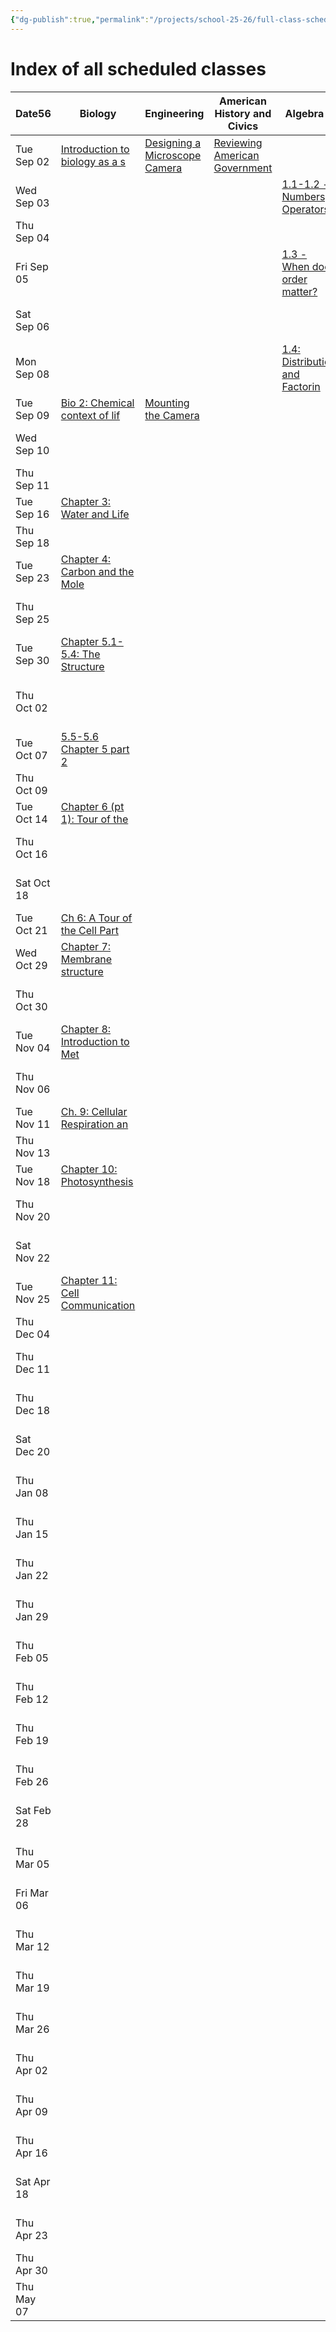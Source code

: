 ```yaml
---
{"dg-publish":true,"permalink":"/projects/school-25-26/full-class-schedule/","contentClasses":"full-width","tags":["gardenEntry"]}
---
```


# Index of all scheduled classes


<div><table class="dataview table-view-table"><thead class="table-view-thead"><tr class="table-view-tr-header"><th class="table-view-th"><span>Date</span><span class="dataview small-text">56</span></th><th class="table-view-th"><span>Biology</span></th><th class="table-view-th"><span>Engineering</span></th><th class="table-view-th"><span>American History and Civics</span></th><th class="table-view-th"><span>Algebra 1</span></th><th class="table-view-th"><span>Algebra 2</span></th><th class="table-view-th"><span>Biology Lab</span></th><th class="table-view-th"><span>ACT Prep</span></th><th class="table-view-th"><span>Reading Discussions</span></th></tr></thead><tbody class="table-view-tbody"><tr><td><span>Tue Sep 02</span></td><td><span><a data-tooltip-position="top" aria-label="projects/school-25-26/biology/lessons/bio-01-evolution-the-themes-of-biology-and-scientific-inquiry.md" data-href="projects/school-25-26/biology/lessons/bio-01-evolution-the-themes-of-biology-and-scientific-inquiry.md" href="projects/school-25-26/biology/lessons/bio-01-evolution-the-themes-of-biology-and-scientific-inquiry.md" class="internal-link" target="_blank" rel="noopener nofollow">Introduction to biology as a s</a></span></td><td><span><a data-tooltip-position="top" aria-label="projects/school-25-26/engineering/projects/micro-01-microscope-camera-build.md" data-href="projects/school-25-26/engineering/projects/micro-01-microscope-camera-build.md" href="projects/school-25-26/engineering/projects/micro-01-microscope-camera-build.md" class="internal-link" target="_blank" rel="noopener nofollow">Designing a Microscope Camera</a></span></td><td><span><a data-tooltip-position="top" aria-label="projects/school-25-26/history/civics/civ-00-reviewing-american-government.md" data-href="projects/school-25-26/history/civics/civ-00-reviewing-american-government.md" href="projects/school-25-26/history/civics/civ-00-reviewing-american-government.md" class="internal-link" target="_blank" rel="noopener nofollow">Reviewing American Government</a></span></td><td><span></span></td><td><span></span></td><td><span></span></td><td><span></span></td><td><span></span></td></tr><tr><td><span>Wed Sep 03</span></td><td><span></span></td><td><span></span></td><td><span></span></td><td><span><a data-tooltip-position="top" aria-label="projects/school-25-26/algebra-1/lessons/alg1_1-1-numbers.md" data-href="projects/school-25-26/algebra-1/lessons/alg1_1-1-numbers.md" href="projects/school-25-26/algebra-1/lessons/alg1_1-1-numbers.md" class="internal-link" target="_blank" rel="noopener nofollow">1.1-1.2 - Numbers, Operators</a></span></td><td><span><a data-tooltip-position="top" aria-label="projects/school-25-26/algebra-2/lessons/alg2-1-1-isolation.md" data-href="projects/school-25-26/algebra-2/lessons/alg2-1-1-isolation.md" href="projects/school-25-26/algebra-2/lessons/alg2-1-1-isolation.md" class="internal-link" target="_blank" rel="noopener nofollow">1.1 - Isolation</a></span></td><td><span></span></td><td><span></span></td><td><span></span></td></tr><tr><td><span>Thu Sep 04</span></td><td><span></span></td><td><span></span></td><td><span></span></td><td><span></span></td><td><span></span></td><td><span><a data-tooltip-position="top" aria-label="projects/school-25-26/biology/labs/lab-01-01-using-a-microscope.md" data-href="projects/school-25-26/biology/labs/lab-01-01-using-a-microscope.md" href="projects/school-25-26/biology/labs/lab-01-01-using-a-microscope.md" class="internal-link" target="_blank" rel="noopener nofollow">Lab 1: Using a microscope</a></span></td><td><span></span></td><td><span></span></td></tr><tr><td><span>Fri Sep 05</span></td><td><span></span></td><td><span></span></td><td><span></span></td><td><span><a data-tooltip-position="top" aria-label="projects/school-25-26/algebra-1/lessons/alg1_1-3-when-does-order-matter.md" data-href="projects/school-25-26/algebra-1/lessons/alg1_1-3-when-does-order-matter.md" href="projects/school-25-26/algebra-1/lessons/alg1_1-3-when-does-order-matter.md" class="internal-link" target="_blank" rel="noopener nofollow">1.3 - When does order matter?</a></span></td><td><span><a data-tooltip-position="top" aria-label="projects/school-25-26/algebra-2/lessons/alg2-1-2-substitution.md" data-href="projects/school-25-26/algebra-2/lessons/alg2-1-2-substitution.md" href="projects/school-25-26/algebra-2/lessons/alg2-1-2-substitution.md" class="internal-link" target="_blank" rel="noopener nofollow">1.2 - Substitution</a></span></td><td><span></span></td><td><span></span></td><td><span></span></td></tr><tr><td><span>Sat Sep 06</span></td><td><span></span></td><td><span></span></td><td><span></span></td><td><span></span></td><td><span></span></td><td><span></span></td><td><span><a data-tooltip-position="top" aria-label="projects/school-25-26/college-prep/act/act-01-act-prep.md" data-href="projects/school-25-26/college-prep/act/act-01-act-prep.md" href="projects/school-25-26/college-prep/act/act-01-act-prep.md" class="internal-link" target="_blank" rel="noopener nofollow">ACT Practice 1</a></span></td><td><span></span></td></tr><tr><td><span>Mon Sep 08</span></td><td><span></span></td><td><span></span></td><td><span></span></td><td><span><a data-tooltip-position="top" aria-label="projects/school-25-26/algebra-1/lessons/alg1_1-4-distribution-and-factoring.md" data-href="projects/school-25-26/algebra-1/lessons/alg1_1-4-distribution-and-factoring.md" href="projects/school-25-26/algebra-1/lessons/alg1_1-4-distribution-and-factoring.md" class="internal-link" target="_blank" rel="noopener nofollow">1.4: Distribution and Factorin</a></span></td><td><span></span></td><td><span></span></td><td><span></span></td><td><span></span></td></tr><tr><td><span>Tue Sep 09</span></td><td><span><a data-tooltip-position="top" aria-label="projects/school-25-26/biology/lessons/bio-02-the-chemical-context-of-life.md" data-href="projects/school-25-26/biology/lessons/bio-02-the-chemical-context-of-life.md" href="projects/school-25-26/biology/lessons/bio-02-the-chemical-context-of-life.md" class="internal-link" target="_blank" rel="noopener nofollow">Bio 2: Chemical context of lif</a></span></td><td><span><a data-tooltip-position="top" aria-label="projects/school-25-26/engineering/projects/micro-02-microscope-camera-build.md" data-href="projects/school-25-26/engineering/projects/micro-02-microscope-camera-build.md" href="projects/school-25-26/engineering/projects/micro-02-microscope-camera-build.md" class="internal-link" target="_blank" rel="noopener nofollow">Mounting the Camera</a></span></td><td><span></span></td><td><span></span></td><td><span></span></td><td><span></span></td><td><span></span></td><td><span></span></td></tr><tr><td><span>Wed Sep 10</span></td><td><span></span></td><td><span></span></td><td><span></span></td><td><span></span></td><td><span></span></td><td><span></span></td><td><span></span></td><td><span><a data-tooltip-position="top" aria-label="projects/school-25-26/literature/lessons/lit-01-fahrenheit-451.md" data-href="projects/school-25-26/literature/lessons/lit-01-fahrenheit-451.md" href="projects/school-25-26/literature/lessons/lit-01-fahrenheit-451.md" class="internal-link" target="_blank" rel="noopener nofollow">Fahrenheit 451 Discussion</a></span></td></tr><tr><td><span>Thu Sep 11</span></td><td><span></span></td><td><span></span></td><td><span></span></td><td><span></span></td><td><span></span></td><td><span><a data-tooltip-position="top" aria-label="projects/school-25-26/biology/labs/lab-01-02-mounting-specimens.md" data-href="projects/school-25-26/biology/labs/lab-01-02-mounting-specimens.md" href="projects/school-25-26/biology/labs/lab-01-02-mounting-specimens.md" class="internal-link" target="_blank" rel="noopener nofollow">Mounting Specimens</a></span></td><td><span></span></td><td><span></span></td></tr><tr><td><span>Tue Sep 16</span></td><td><span><a data-tooltip-position="top" aria-label="projects/school-25-26/biology/lessons/bio-03-water-and-life.md" data-href="projects/school-25-26/biology/lessons/bio-03-water-and-life.md" href="projects/school-25-26/biology/lessons/bio-03-water-and-life.md" class="internal-link" target="_blank" rel="noopener nofollow">Chapter 3: Water and Life</a></span></td><td><span></span></td><td><span></span></td><td><span></span></td><td><span></span></td><td><span></span></td><td><span></span></td><td><span></span></td></tr><tr><td><span>Thu Sep 18</span></td><td><span></span></td><td><span></span></td><td><span></span></td><td><span></span></td><td><span></span></td><td><span><a data-tooltip-position="top" aria-label="projects/school-25-26/biology/labs/lab-01-03-staining.md" data-href="projects/school-25-26/biology/labs/lab-01-03-staining.md" href="projects/school-25-26/biology/labs/lab-01-03-staining.md" class="internal-link" target="_blank" rel="noopener nofollow">Staining</a></span></td><td><span></span></td><td><span></span></td></tr><tr><td><span>Tue Sep 23</span></td><td><span><a data-tooltip-position="top" aria-label="projects/school-25-26/biology/lessons/bio-04-carbon-and-the-molecular-diversity-of-life.md" data-href="projects/school-25-26/biology/lessons/bio-04-carbon-and-the-molecular-diversity-of-life.md" href="projects/school-25-26/biology/lessons/bio-04-carbon-and-the-molecular-diversity-of-life.md" class="internal-link" target="_blank" rel="noopener nofollow">Chapter 4: Carbon and the Mole</a></span></td><td><span></span></td><td><span></span></td><td><span></span></td><td><span></span></td><td><span></span></td><td><span></span></td><td><span></span></td></tr><tr><td><span>Thu Sep 25</span></td><td><span></span></td><td><span></span></td><td><span></span></td><td><span></span></td><td><span></span></td><td><span><a data-tooltip-position="top" aria-label="projects/school-25-26/biology/labs/lab-02-01-building-and-observing-microcosms.md" data-href="projects/school-25-26/biology/labs/lab-02-01-building-and-observing-microcosms.md" href="projects/school-25-26/biology/labs/lab-02-01-building-and-observing-microcosms.md" class="internal-link" target="_blank" rel="noopener nofollow">Building and Observing Microco</a></span></td><td><span></span></td><td><span></span></td></tr><tr><td><span>Tue Sep 30</span></td><td><span><a data-tooltip-position="top" aria-label="projects/school-25-26/biology/lessons/bio-05-the-structure-and-function-of-large-biological-molecules.md" data-href="projects/school-25-26/biology/lessons/bio-05-the-structure-and-function-of-large-biological-molecules.md" href="projects/school-25-26/biology/lessons/bio-05-the-structure-and-function-of-large-biological-molecules.md" class="internal-link" target="_blank" rel="noopener nofollow">Chapter 5.1-5.4: The Structure</a></span></td><td><span></span></td><td><span></span></td><td><span></span></td><td><span></span></td><td><span></span></td><td><span></span></td><td><span></span></td></tr><tr><td><span>Thu Oct 02</span></td><td><span></span></td><td><span></span></td><td><span></span></td><td><span></span></td><td><span></span></td><td><span><a data-tooltip-position="top" aria-label="projects/school-25-26/biology/labs/lab-02-02-observing-succession-in-microcosms.md" data-href="projects/school-25-26/biology/labs/lab-02-02-observing-succession-in-microcosms.md" href="projects/school-25-26/biology/labs/lab-02-02-observing-succession-in-microcosms.md" class="internal-link" target="_blank" rel="noopener nofollow">2-2: Observing Succession in M</a></span></td><td><span></span></td><td><span></span></td></tr><tr><td><span>Tue Oct 07</span></td><td><span><a data-tooltip-position="top" aria-label="projects/school-25-26/biology/lessons/bio-05-the-structure-and-function-of-large-biological-molecules-2.md" data-href="projects/school-25-26/biology/lessons/bio-05-the-structure-and-function-of-large-biological-molecules-2.md" href="projects/school-25-26/biology/lessons/bio-05-the-structure-and-function-of-large-biological-molecules-2.md" class="internal-link" target="_blank" rel="noopener nofollow">5.5-5.6 Chapter 5 part 2</a></span></td><td><span></span></td><td><span></span></td><td><span></span></td><td><span></span></td><td><span></span></td><td><span></span></td><td><span></span></td></tr><tr><td><span>Thu Oct 09</span></td><td><span></span></td><td><span></span></td><td><span></span></td><td><span></span></td><td><span></span></td><td><span><a data-tooltip-position="top" aria-label="projects/school-25-26/biology/labs/lab-02-03-observing-effects-of-pollution.md" data-href="projects/school-25-26/biology/labs/lab-02-03-observing-effects-of-pollution.md" href="projects/school-25-26/biology/labs/lab-02-03-observing-effects-of-pollution.md" class="internal-link" target="_blank" rel="noopener nofollow">2.3: Observing the Effects of</a></span></td><td><span></span></td><td><span></span></td></tr><tr><td><span>Tue Oct 14</span></td><td><span><a data-tooltip-position="top" aria-label="projects/school-25-26/biology/lessons/bio-06-a-tour-of-the-cell.md" data-href="projects/school-25-26/biology/lessons/bio-06-a-tour-of-the-cell.md" href="projects/school-25-26/biology/lessons/bio-06-a-tour-of-the-cell.md" class="internal-link" target="_blank" rel="noopener nofollow">Chapter 6 (pt 1): Tour of the</a></span></td><td><span></span></td><td><span></span></td><td><span></span></td><td><span></span></td><td><span></span></td><td><span></span></td><td><span></span></td></tr><tr><td><span>Thu Oct 16</span></td><td><span></span></td><td><span></span></td><td><span></span></td><td><span></span></td><td><span></span></td><td><span><a data-tooltip-position="top" aria-label="projects/school-25-26/biology/labs/lab-03-01-acids-bases-and-buffers.md" data-href="projects/school-25-26/biology/labs/lab-03-01-acids-bases-and-buffers.md" href="projects/school-25-26/biology/labs/lab-03-01-acids-bases-and-buffers.md" class="internal-link" target="_blank" rel="noopener nofollow">3.1: Acids, Bases, and Buffers</a></span></td><td><span></span></td><td><span></span></td></tr><tr><td><span>Sat Oct 18</span></td><td><span></span></td><td><span></span></td><td><span></span></td><td><span></span></td><td><span></span></td><td><span></span></td><td><span><a data-tooltip-position="top" aria-label="projects/school-25-26/college-prep/act/act-02-act-prep.md" data-href="projects/school-25-26/college-prep/act/act-02-act-prep.md" href="projects/school-25-26/college-prep/act/act-02-act-prep.md" class="internal-link" target="_blank" rel="noopener nofollow">ACT Practice 2</a></span></td><td><span></span></td></tr><tr><td><span>Tue Oct 21</span></td><td><span><a data-tooltip-position="top" aria-label="projects/school-25-26/biology/lessons/bio-06-a-tour-of-the-cell-2.md" data-href="projects/school-25-26/biology/lessons/bio-06-a-tour-of-the-cell-2.md" href="projects/school-25-26/biology/lessons/bio-06-a-tour-of-the-cell-2.md" class="internal-link" target="_blank" rel="noopener nofollow">Ch 6: A Tour of the Cell Part</a></span></td><td><span></span></td><td><span></span></td><td><span></span></td><td><span></span></td><td><span></span></td><td><span></span></td><td><span></span></td></tr><tr><td><span>Wed Oct 29</span></td><td><span><a data-tooltip-position="top" aria-label="projects/school-25-26/biology/lessons/bio-07-membrane-structure-and-function.md" data-href="projects/school-25-26/biology/lessons/bio-07-membrane-structure-and-function.md" href="projects/school-25-26/biology/lessons/bio-07-membrane-structure-and-function.md" class="internal-link" target="_blank" rel="noopener nofollow">Chapter 7: Membrane structure</a></span></td><td><span></span></td><td><span></span></td><td><span></span></td><td><span></span></td><td><span></span></td><td><span></span></td><td><span></span></td></tr><tr><td><span>Thu Oct 30</span></td><td><span></span></td><td><span></span></td><td><span></span></td><td><span></span></td><td><span></span></td><td><span><a data-tooltip-position="top" aria-label="projects/school-25-26/biology/labs/lab-03-02-carbohydrates-and-lipids.md" data-href="projects/school-25-26/biology/labs/lab-03-02-carbohydrates-and-lipids.md" href="projects/school-25-26/biology/labs/lab-03-02-carbohydrates-and-lipids.md" class="internal-link" target="_blank" rel="noopener nofollow">3.2: Carbohydrates and Lipids</a></span></td><td><span></span></td><td><span></span></td></tr><tr><td><span>Tue Nov 04</span></td><td><span><a data-tooltip-position="top" aria-label="projects/school-25-26/biology/lessons/bio-08-an-introduction-to-metabolism.md" data-href="projects/school-25-26/biology/lessons/bio-08-an-introduction-to-metabolism.md" href="projects/school-25-26/biology/lessons/bio-08-an-introduction-to-metabolism.md" class="internal-link" target="_blank" rel="noopener nofollow">Chapter 8: Introduction to Met</a></span></td><td><span></span></td><td><span></span></td><td><span></span></td><td><span></span></td><td><span></span></td><td><span></span></td><td><span></span></td></tr><tr><td><span>Thu Nov 06</span></td><td><span></span></td><td><span></span></td><td><span></span></td><td><span></span></td><td><span></span></td><td><span><a data-tooltip-position="top" aria-label="projects/school-25-26/biology/labs/lab-03-03-proteins-enzymes-vitamins.md" data-href="projects/school-25-26/biology/labs/lab-03-03-proteins-enzymes-vitamins.md" href="projects/school-25-26/biology/labs/lab-03-03-proteins-enzymes-vitamins.md" class="internal-link" target="_blank" rel="noopener nofollow">Lab 3.3: Proteins, Enzymes, an</a></span></td><td><span></span></td><td><span></span></td></tr><tr><td><span>Tue Nov 11</span></td><td><span><a data-tooltip-position="top" aria-label="projects/school-25-26/biology/lessons/bio-09-cellular-respiration-and-fermentation.md" data-href="projects/school-25-26/biology/lessons/bio-09-cellular-respiration-and-fermentation.md" href="projects/school-25-26/biology/lessons/bio-09-cellular-respiration-and-fermentation.md" class="internal-link" target="_blank" rel="noopener nofollow">Ch. 9: Cellular Respiration an</a></span></td><td><span></span></td><td><span></span></td><td><span></span></td><td><span></span></td><td><span></span></td><td><span></span></td><td><span></span></td></tr><tr><td><span>Thu Nov 13</span></td><td><span></span></td><td><span></span></td><td><span></span></td><td><span></span></td><td><span></span></td><td><span><a data-tooltip-position="top" aria-label="projects/school-25-26/biology/labs/lab-03-04-coacervates.md" data-href="projects/school-25-26/biology/labs/lab-03-04-coacervates.md" href="projects/school-25-26/biology/labs/lab-03-04-coacervates.md" class="internal-link" target="_blank" rel="noopener nofollow">Lab 3.4: Coacervates</a></span></td><td><span></span></td><td><span></span></td></tr><tr><td><span>Tue Nov 18</span></td><td><span><a data-tooltip-position="top" aria-label="projects/school-25-26/biology/lessons/bio-10-photosynthesis.md" data-href="projects/school-25-26/biology/lessons/bio-10-photosynthesis.md" href="projects/school-25-26/biology/lessons/bio-10-photosynthesis.md" class="internal-link" target="_blank" rel="noopener nofollow">Chapter 10: Photosynthesis</a></span></td><td><span></span></td><td><span></span></td><td><span></span></td><td><span></span></td><td><span></span></td><td><span></span></td><td><span></span></td></tr><tr><td><span>Thu Nov 20</span></td><td><span></span></td><td><span></span></td><td><span></span></td><td><span></span></td><td><span></span></td><td><span><a data-tooltip-position="top" aria-label="projects/school-25-26/biology/labs/lab-03-05-extracting-isolating-visualizing-dna.md" data-href="projects/school-25-26/biology/labs/lab-03-05-extracting-isolating-visualizing-dna.md" href="projects/school-25-26/biology/labs/lab-03-05-extracting-isolating-visualizing-dna.md" class="internal-link" target="_blank" rel="noopener nofollow">3.5: Extracting, isolating, an</a></span></td><td><span></span></td><td><span></span></td></tr><tr><td><span>Sat Nov 22</span></td><td><span></span></td><td><span></span></td><td><span></span></td><td><span></span></td><td><span></span></td><td><span></span></td><td><span><a data-tooltip-position="top" aria-label="projects/school-25-26/college-prep/act/act-03-act-prep.md" data-href="projects/school-25-26/college-prep/act/act-03-act-prep.md" href="projects/school-25-26/college-prep/act/act-03-act-prep.md" class="internal-link" target="_blank" rel="noopener nofollow">ACT Practice 3</a></span></td><td><span></span></td></tr><tr><td><span>Tue Nov 25</span></td><td><span><a data-tooltip-position="top" aria-label="projects/school-25-26/biology/lessons/bio-11-cell-communication.md" data-href="projects/school-25-26/biology/lessons/bio-11-cell-communication.md" href="projects/school-25-26/biology/lessons/bio-11-cell-communication.md" class="internal-link" target="_blank" rel="noopener nofollow">Chapter 11: Cell Communication</a></span></td><td><span></span></td><td><span></span></td><td><span></span></td><td><span></span></td><td><span></span></td><td><span></span></td><td><span></span></td></tr><tr><td><span>Thu Dec 04</span></td><td><span></span></td><td><span></span></td><td><span></span></td><td><span></span></td><td><span></span></td><td><span><a data-tooltip-position="top" aria-label="projects/school-25-26/biology/labs/lab-03-06-build-gel-electrophoresis-apparatus.md" data-href="projects/school-25-26/biology/labs/lab-03-06-build-gel-electrophoresis-apparatus.md" href="projects/school-25-26/biology/labs/lab-03-06-build-gel-electrophoresis-apparatus.md" class="internal-link" target="_blank" rel="noopener nofollow">3.6: Building a Gel Electropho</a></span></td><td><span></span></td><td><span></span></td></tr><tr><td><span>Thu Dec 11</span></td><td><span></span></td><td><span></span></td><td><span></span></td><td><span></span></td><td><span></span></td><td><span><a data-tooltip-position="top" aria-label="projects/school-25-26/biology/labs/lab-03-07-simulated-dna-separation-by-gel-electrophoresis.md" data-href="projects/school-25-26/biology/labs/lab-03-07-simulated-dna-separation-by-gel-electrophoresis.md" href="projects/school-25-26/biology/labs/lab-03-07-simulated-dna-separation-by-gel-electrophoresis.md" class="internal-link" target="_blank" rel="noopener nofollow">3.7: Simulated DNA separation</a></span></td><td><span></span></td><td><span></span></td></tr><tr><td><span>Thu Dec 18</span></td><td><span></span></td><td><span></span></td><td><span></span></td><td><span></span></td><td><span></span></td><td><span><a data-tooltip-position="top" aria-label="projects/school-25-26/biology/labs/lab-04-01-chlorophyll-and-photosynthesis.md" data-href="projects/school-25-26/biology/labs/lab-04-01-chlorophyll-and-photosynthesis.md" href="projects/school-25-26/biology/labs/lab-04-01-chlorophyll-and-photosynthesis.md" class="internal-link" target="_blank" rel="noopener nofollow">Lab 4.1: Chlorophyll and Photo</a></span></td><td><span></span></td><td><span></span></td></tr><tr><td><span>Sat Dec 20</span></td><td><span></span></td><td><span></span></td><td><span></span></td><td><span></span></td><td><span></span></td><td><span></span></td><td><span><a data-tooltip-position="top" aria-label="projects/school-25-26/college-prep/act/act-04-act-prep.md" data-href="projects/school-25-26/college-prep/act/act-04-act-prep.md" href="projects/school-25-26/college-prep/act/act-04-act-prep.md" class="internal-link" target="_blank" rel="noopener nofollow">ACT Practice 4</a></span></td><td><span></span></td></tr><tr><td><span>Thu Jan 08</span></td><td><span></span></td><td><span></span></td><td><span></span></td><td><span></span></td><td><span></span></td><td><span><a data-tooltip-position="top" aria-label="projects/school-25-26/biology/labs/lab-04-02-investigating-osmosis.md" data-href="projects/school-25-26/biology/labs/lab-04-02-investigating-osmosis.md" href="projects/school-25-26/biology/labs/lab-04-02-investigating-osmosis.md" class="internal-link" target="_blank" rel="noopener nofollow">Lab 4.2: Investigating Osmosis</a></span></td><td><span></span></td><td><span></span></td></tr><tr><td><span>Thu Jan 15</span></td><td><span></span></td><td><span></span></td><td><span></span></td><td><span></span></td><td><span></span></td><td><span><a data-tooltip-position="top" aria-label="projects/school-25-26/biology/labs/lab-04-03-investigating-cell-division.md" data-href="projects/school-25-26/biology/labs/lab-04-03-investigating-cell-division.md" href="projects/school-25-26/biology/labs/lab-04-03-investigating-cell-division.md" class="internal-link" target="_blank" rel="noopener nofollow">Lab 4.3: Investigating Cell Di</a></span></td><td><span></span></td><td><span></span></td></tr><tr><td><span>Thu Jan 22</span></td><td><span></span></td><td><span></span></td><td><span></span></td><td><span></span></td><td><span></span></td><td><span><a data-tooltip-position="top" aria-label="projects/school-25-26/biology/labs/lab-05-01-sampling-plant-populations-in-a-community.md" data-href="projects/school-25-26/biology/labs/lab-05-01-sampling-plant-populations-in-a-community.md" href="projects/school-25-26/biology/labs/lab-05-01-sampling-plant-populations-in-a-community.md" class="internal-link" target="_blank" rel="noopener nofollow">Lab 5.1: Sampling Plant Popula</a></span></td><td><span></span></td><td><span></span></td></tr><tr><td><span>Thu Jan 29</span></td><td><span></span></td><td><span></span></td><td><span></span></td><td><span></span></td><td><span></span></td><td><span><a data-tooltip-position="top" aria-label="projects/school-25-26/biology/labs/lab-05-02-observing-the-effect-of-rhizobia-on-plant-growth.md" data-href="projects/school-25-26/biology/labs/lab-05-02-observing-the-effect-of-rhizobia-on-plant-growth.md" href="projects/school-25-26/biology/labs/lab-05-02-observing-the-effect-of-rhizobia-on-plant-growth.md" class="internal-link" target="_blank" rel="noopener nofollow">Lab 5.2: Observing the Effect</a></span></td><td><span></span></td><td><span></span></td></tr><tr><td><span>Thu Feb 05</span></td><td><span></span></td><td><span></span></td><td><span></span></td><td><span></span></td><td><span></span></td><td><span><a data-tooltip-position="top" aria-label="projects/school-25-26/biology/labs/lab-05-03-air-pollution-testing.md" data-href="projects/school-25-26/biology/labs/lab-05-03-air-pollution-testing.md" href="projects/school-25-26/biology/labs/lab-05-03-air-pollution-testing.md" class="internal-link" target="_blank" rel="noopener nofollow">Lab 5.3: Air pollution Testing</a></span></td><td><span></span></td><td><span></span></td></tr><tr><td><span>Thu Feb 12</span></td><td><span></span></td><td><span></span></td><td><span></span></td><td><span></span></td><td><span></span></td><td><span><a data-tooltip-position="top" aria-label="projects/school-25-26/biology/labs/lab-05-04-soil-and-water-pollution-testing.md" data-href="projects/school-25-26/biology/labs/lab-05-04-soil-and-water-pollution-testing.md" href="projects/school-25-26/biology/labs/lab-05-04-soil-and-water-pollution-testing.md" class="internal-link" target="_blank" rel="noopener nofollow">Lab 5.4: Soil and Water Pollut</a></span></td><td><span></span></td><td><span></span></td></tr><tr><td><span>Thu Feb 19</span></td><td><span></span></td><td><span></span></td><td><span></span></td><td><span></span></td><td><span></span></td><td><span><a data-tooltip-position="top" aria-label="projects/school-25-26/biology/labs/lab-06-01-exploring-mendelian-genetics.md" data-href="projects/school-25-26/biology/labs/lab-06-01-exploring-mendelian-genetics.md" href="projects/school-25-26/biology/labs/lab-06-01-exploring-mendelian-genetics.md" class="internal-link" target="_blank" rel="noopener nofollow">Lab 6.1: Exploring Mendelian G</a></span></td><td><span></span></td><td><span></span></td></tr><tr><td><span>Thu Feb 26</span></td><td><span></span></td><td><span></span></td><td><span></span></td><td><span></span></td><td><span></span></td><td><span><a data-tooltip-position="top" aria-label="projects/school-25-26/biology/labs/lab-07-01-observing-specialized-eukaryotic-cells.md" data-href="projects/school-25-26/biology/labs/lab-07-01-observing-specialized-eukaryotic-cells.md" href="projects/school-25-26/biology/labs/lab-07-01-observing-specialized-eukaryotic-cells.md" class="internal-link" target="_blank" rel="noopener nofollow">Lab 7.1: Observing Specialized</a></span></td><td><span></span></td><td><span></span></td></tr><tr><td><span>Sat Feb 28</span></td><td><span></span></td><td><span></span></td><td><span></span></td><td><span></span></td><td><span></span></td><td><span></span></td><td><span><a data-tooltip-position="top" aria-label="projects/school-25-26/college-prep/act/act-05-act-prep.md" data-href="projects/school-25-26/college-prep/act/act-05-act-prep.md" href="projects/school-25-26/college-prep/act/act-05-act-prep.md" class="internal-link" target="_blank" rel="noopener nofollow">ACT Practice 5</a></span></td><td><span></span></td></tr><tr><td><span>Thu Mar 05</span></td><td><span></span></td><td><span></span></td><td><span></span></td><td><span></span></td><td><span></span></td><td><span><a data-tooltip-position="top" aria-label="projects/school-25-26/biology/labs/lab-07-02-preparing-culturing-media.md" data-href="projects/school-25-26/biology/labs/lab-07-02-preparing-culturing-media.md" href="projects/school-25-26/biology/labs/lab-07-02-preparing-culturing-media.md" class="internal-link" target="_blank" rel="noopener nofollow">Lab 7.2: Preparing Culturing M</a></span></td><td><span></span></td><td><span></span></td></tr><tr><td><span>Fri Mar 06</span></td><td><span></span></td><td><span></span></td><td><span></span></td><td><span></span></td><td><span></span></td><td><span><a data-tooltip-position="top" aria-label="projects/school-25-26/biology/labs/lab-07-03-culturing-bacteria.md" data-href="projects/school-25-26/biology/labs/lab-07-03-culturing-bacteria.md" href="projects/school-25-26/biology/labs/lab-07-03-culturing-bacteria.md" class="internal-link" target="_blank" rel="noopener nofollow">Lab 7.3: Culturing Bacteria</a></span></td><td><span></span></td><td><span></span></td></tr><tr><td><span>Thu Mar 12</span></td><td><span></span></td><td><span></span></td><td><span></span></td><td><span></span></td><td><span></span></td><td><span><a data-tooltip-position="top" aria-label="projects/school-25-26/biology/labs/lab-07-04-investigating-bacterial-antibiotic-sensitivity.md" data-href="projects/school-25-26/biology/labs/lab-07-04-investigating-bacterial-antibiotic-sensitivity.md" href="projects/school-25-26/biology/labs/lab-07-04-investigating-bacterial-antibiotic-sensitivity.md" class="internal-link" target="_blank" rel="noopener nofollow">Lab 7.4: Investigating Bacteri</a></span></td><td><span></span></td><td><span></span></td></tr><tr><td><span>Thu Mar 19</span></td><td><span></span></td><td><span></span></td><td><span></span></td><td><span></span></td><td><span></span></td><td><span><a data-tooltip-position="top" aria-label="projects/school-25-26/biology/labs/lab-08-01-investigating-protista.md" data-href="projects/school-25-26/biology/labs/lab-08-01-investigating-protista.md" href="projects/school-25-26/biology/labs/lab-08-01-investigating-protista.md" class="internal-link" target="_blank" rel="noopener nofollow">Lab 8.1: Investigating Protist</a></span></td><td><span></span></td><td><span></span></td></tr><tr><td><span>Thu Mar 26</span></td><td><span></span></td><td><span></span></td><td><span></span></td><td><span></span></td><td><span></span></td><td><span><a data-tooltip-position="top" aria-label="projects/school-25-26/biology/labs/lab-09-01-investigating-fungi.md" data-href="projects/school-25-26/biology/labs/lab-09-01-investigating-fungi.md" href="projects/school-25-26/biology/labs/lab-09-01-investigating-fungi.md" class="internal-link" target="_blank" rel="noopener nofollow">Lab 9.1: Investigating Fungi</a></span></td><td><span></span></td><td><span></span></td></tr><tr><td><span>Thu Apr 02</span></td><td><span></span></td><td><span></span></td><td><span></span></td><td><span></span></td><td><span></span></td><td><span><a data-tooltip-position="top" aria-label="projects/school-25-26/biology/labs/lab-10-01-investigating-simple-plants.md" data-href="projects/school-25-26/biology/labs/lab-10-01-investigating-simple-plants.md" href="projects/school-25-26/biology/labs/lab-10-01-investigating-simple-plants.md" class="internal-link" target="_blank" rel="noopener nofollow">Lab 10.1: Investigating simple</a></span></td><td><span></span></td><td><span></span></td></tr><tr><td><span>Thu Apr 09</span></td><td><span></span></td><td><span></span></td><td><span></span></td><td><span></span></td><td><span></span></td><td><span><a data-tooltip-position="top" aria-label="projects/school-25-26/biology/labs/lab-10-02-investigating-seed-plants.md" data-href="projects/school-25-26/biology/labs/lab-10-02-investigating-seed-plants.md" href="projects/school-25-26/biology/labs/lab-10-02-investigating-seed-plants.md" class="internal-link" target="_blank" rel="noopener nofollow">Lab 10.2: Investigating Seed P</a></span></td><td><span></span></td><td><span></span></td></tr><tr><td><span>Thu Apr 16</span></td><td><span></span></td><td><span></span></td><td><span></span></td><td><span></span></td><td><span></span></td><td><span><a data-tooltip-position="top" aria-label="projects/school-25-26/biology/labs/lab-11-01-investigating-porifera-and-cnidaria.md" data-href="projects/school-25-26/biology/labs/lab-11-01-investigating-porifera-and-cnidaria.md" href="projects/school-25-26/biology/labs/lab-11-01-investigating-porifera-and-cnidaria.md" class="internal-link" target="_blank" rel="noopener nofollow">Lab 11.1: Investigating Porife</a></span></td><td><span></span></td><td><span></span></td></tr><tr><td><span>Sat Apr 18</span></td><td><span></span></td><td><span></span></td><td><span></span></td><td><span></span></td><td><span></span></td><td><span></span></td><td><span><a data-tooltip-position="top" aria-label="projects/school-25-26/college-prep/act/act-06-act-prep.md" data-href="projects/school-25-26/college-prep/act/act-06-act-prep.md" href="projects/school-25-26/college-prep/act/act-06-act-prep.md" class="internal-link" target="_blank" rel="noopener nofollow">ACT Practice 6</a></span></td><td><span></span></td></tr><tr><td><span>Thu Apr 23</span></td><td><span></span></td><td><span></span></td><td><span></span></td><td><span></span></td><td><span></span></td><td><span><a data-tooltip-position="top" aria-label="projects/school-25-26/biology/labs/lab-11-02-investigating-platyhelminthes-nematoda-and-annelida.md" data-href="projects/school-25-26/biology/labs/lab-11-02-investigating-platyhelminthes-nematoda-and-annelida.md" href="projects/school-25-26/biology/labs/lab-11-02-investigating-platyhelminthes-nematoda-and-annelida.md" class="internal-link" target="_blank" rel="noopener nofollow">Lab 11.2: Investigating platyh</a></span></td><td><span></span></td><td><span></span></td></tr><tr><td><span>Thu Apr 30</span></td><td><span></span></td><td><span></span></td><td><span></span></td><td><span></span></td><td><span></span></td><td><span><a data-tooltip-position="top" aria-label="projects/school-25-26/biology/labs/lab-11-03-investigating-arthropods.md" data-href="projects/school-25-26/biology/labs/lab-11-03-investigating-arthropods.md" href="projects/school-25-26/biology/labs/lab-11-03-investigating-arthropods.md" class="internal-link" target="_blank" rel="noopener nofollow">Lab 11.3: Arthropods</a></span></td><td><span></span></td><td><span></span></td></tr><tr><td><span>Thu May 07</span></td><td><span></span></td><td><span></span></td><td><span></span></td><td><span></span></td><td><span></span></td><td><span><a data-tooltip-position="top" aria-label="projects/school-25-26/biology/labs/lab-11-04-investigating-vertebrate-tissues.md" data-href="projects/school-25-26/biology/labs/lab-11-04-investigating-vertebrate-tissues.md" href="projects/school-25-26/biology/labs/lab-11-04-investigating-vertebrate-tissues.md" class="internal-link" target="_blank" rel="noopener nofollow">Lab 11.4: Vertebrate Tissues</a></span></td><td><span></span></td><td><span></span></td></tr></tbody></table></div>
